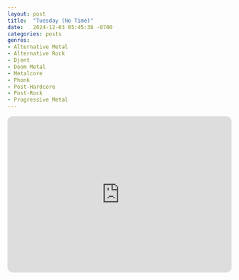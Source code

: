 ```yaml
---
layout: post
title:  "Tuesday (No Time)"
date:   2024-12-03 05:45:38 -0700
categories: posts
genres:
- Alternative Metal
- Alternative Rock
- Djent
- Doom Metal
- Metalcore
- Phonk
- Post-Hardcore
- Post-Rock
- Progressive Metal
---
```

<iframe style="border-radius:12px" src="https://open.spotify.com/embed/playlist/4Gjb27Nr3rQO5B1MZATq3r?utm_source=generator" width="100%" height="352" frameBorder="0" allowfullscreen="" allow="autoplay; clipboard-write; encrypted-media; fullscreen; picture-in-picture" loading="lazy"></iframe>